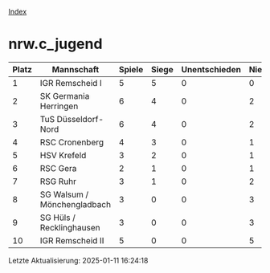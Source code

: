 [Index](./README.md)

# nrw.c_jugend

| Platz |  Mannschaft |  Spiele |  Siege |  Unentschieden |  Niederlagen |  Tore |  Differenz |  Punkte | 
| --- |  --- |  --- |  --- |  --- |  --- |  --- |  --- |  --- |  
|  1 |   IGR Remscheid I |   5 |   5 |   0 |   0 |   46:5 |   41 |   15 |  
|  2 |   SK Germania Herringen |   6 |   4 |   0 |   2 |   45:17 |   28 |   12 |  
|  3 |   TuS Düsseldorf-Nord |   6 |   4 |   0 |   2 |   31:34 |   -3 |   12 |  
|  4 |   RSC Cronenberg |   4 |   3 |   0 |   1 |   22:21 |   1 |   9 |  
|  5 |   HSV Krefeld |   3 |   2 |   0 |   1 |   28:11 |   17 |   6 |  
|  6 |   RSC Gera |   2 |   1 |   0 |   1 |   10:7 |   3 |   3 |  
|  7 |   RSG Ruhr |   3 |   1 |   0 |   2 |   6:18 |   -12 |   3 |  
|  8 |   SG Walsum / Mönchengladbach |   3 |   0 |   0 |   3 |   9:22 |   -13 |   0 |  
|  9 |   SG Hüls / Recklinghausen |   3 |   0 |   0 |   3 |   0:29 |   -29 |   0 |  
|  10 |   IGR Remscheid II |   5 |   0 |   0 |   5 |   3:36 |   -33 |   0 |  


Letzte Aktualisierung: 2025-01-11 16:24:18
